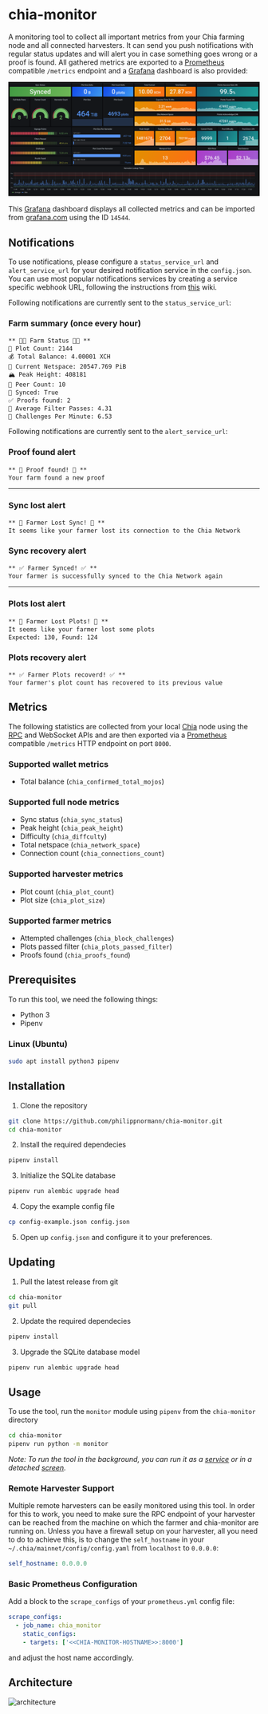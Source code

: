 # chia-monitor

A monitoring tool to collect all important metrics from your Chia farming node and all connected harvesters. It can send you push notifications with regular status updates and will alert you in case something goes wrong or a proof is found. All gathered metrics are exported to a [Prometheus](https://prometheus.io) compatible `/metrics` endpoint and a [Grafana](https://grafana.com/) dashboard is also provided:

![grafana](.readme/grafana.png)

This [Grafana](https://grafana.com/) dashboard displays all collected metrics and can be imported from [grafana.com](https://grafana.com/grafana/dashboards/14544) using the ID `14544`.

## Notifications
To use notifications, please configure a `status_service_url` and `alert_service_url` for your desired notification service in the `config.json`. You can use most popular notifications services by creating a service specific webhook URL, following the instructions from [this](https://github.com/caronc/apprise/wiki) wiki.

Following notifications are currently sent to the `status_service_url`:
### Farm summary (once every hour)
```
** 👨‍🌾 Farm Status 👩‍🌾 **
🌾 Plot Count: 2144
💰 Total Balance: 4.00001 XCH
💾 Current Netspace: 20547.769 PiB
🏔️ Peak Height: 408181
📶 Peer Count: 10
🔄 Synced: True
✅ Proofs found: 2
🔎 Average Filter Passes: 4.31
🎰 Challenges Per Minute: 6.53
```
Following notifications are currently sent to the `alert_service_url`:

### Proof found alert
```
** 🤑 Proof found! 🤑 **
Your farm found a new proof
```
---
### Sync lost alert
```
** 🚨 Farmer Lost Sync! 🚨 **
It seems like your farmer lost its connection to the Chia Network
```
### Sync recovery alert
```
** ✅ Farmer Synced! ✅ **
Your farmer is successfully synced to the Chia Network again
```
---
### Plots lost alert
```
** 🚨 Farmer Lost Plots! 🚨 **
It seems like your farmer lost some plots
Expected: 130, Found: 124
```
### Plots recovery alert
```
** ✅ Farmer Plots recoverd! ✅ **
Your farmer's plot count has recovered to its previous value
```

## Metrics
The following statistics are collected from your local [Chia](https://chia.net) node using the [RPC](https://github.com/Chia-Network/chia-blockchain/wiki/RPC-Interfaces) and WebSocket APIs and are then exported via a [Prometheus](https://prometheus.io) compatible `/metrics` HTTP endpoint on port `8000`.

### Supported wallet metrics
- Total balance (`chia_confirmed_total_mojos`)

### Supported full node metrics
- Sync status (`chia_sync_status`)
- Peak height (`chia_peak_height`)
- Difficulty (`chia_diffculty`)
- Total netspace (`chia_network_space`)
- Connection count (`chia_connections_count`)

### Supported harvester metrics
- Plot count (`chia_plot_count`)
- Plot size (`chia_plot_size`)

### Supported farmer metrics
- Attempted challenges (`chia_block_challenges`)
- Plots passed filter (`chia_plots_passed_filter`)
- Proofs found (`chia_proofs_found`)

## Prerequisites
To run this tool, we need the following things:
- Python 3
- Pipenv

### Linux (Ubuntu)
```bash
sudo apt install python3 pipenv
```
## Installation
1. Clone the repository
```bash
git clone https://github.com/philippnormann/chia-monitor.git
cd chia-monitor
```
2. Install the required dependecies
```bash
pipenv install 
```
3. Initialize the SQLite database
```bash
pipenv run alembic upgrade head
```
4. Copy the example config file
```bash
cp config-example.json config.json
```
5. Open up `config.json` and configure it to your preferences.

## Updating
1. Pull the latest release from git
```bash
cd chia-monitor
git pull
```
2. Update the required dependecies
```bash
pipenv install
```
3. Upgrade the SQLite database model
```bash
pipenv run alembic upgrade head
```
## Usage
To use the tool, run the `monitor` module using `pipenv` from the `chia-monitor` directory
```bash
cd chia-monitor
pipenv run python -m monitor
```
_Note: To run the tool in the background, you can run it as a [service](https://wiki.archlinux.org/title/systemd#Writing_unit_files) or in a detached [screen](https://wiki.archlinux.org/title/GNU_Screen)._

### Remote Harvester Support
Multiple remote harvesters can be easily monitored using this tool.
In order for this to work, you need to make sure the RPC endpoint of your harvester can be reached from the machine on which the farmer and chia-monitor are running on.
Unless you have a firewall setup on your harvester, all you need to do to achieve this, is to change the `self_hostname` in your `~/.chia/mainnet/config/config.yaml` from `localhost` to `0.0.0.0`:
```yaml
self_hostname: 0.0.0.0
```
### Basic Prometheus Configuration
Add a block to the `scrape_configs` of your `prometheus.yml` config file:
```yaml
scrape_configs:
  - job_name: chia_monitor
    static_configs:
    - targets: ['<<CHIA-MONITOR-HOSTNAME>>:8000']
```
and adjust the host name accordingly.

## Architecture
![architecture](.readme/architecture.svg)